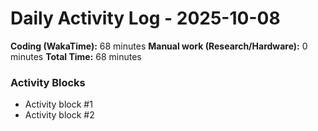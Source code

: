 # Daily Activity Log - 2025-10-08

**Coding (WakaTime):** 68 minutes
**Manual work (Research/Hardware):** 0 minutes
**Total Time:** 68 minutes

### Activity Blocks
- Activity block #1
- Activity block #2
